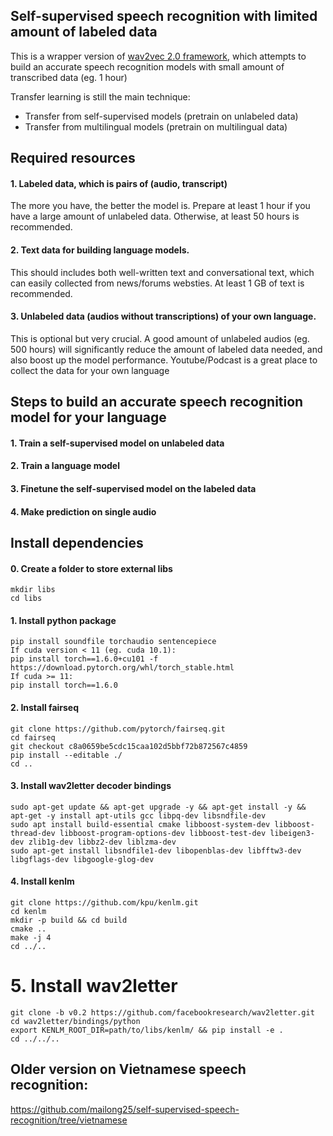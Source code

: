 ## Self-supervised speech recognition with limited amount of labeled data


This is a wrapper version of [wav2vec 2.0 framework](https://github.com/pytorch/fairseq/tree/master/examples/wav2vec), which attempts to build an accurate speech recognition models with small amount of transcribed data (eg. 1 hour)


Transfer learning is still the main technique:
 - Transfer from self-supervised models (pretrain on unlabeled data)
 - Transfer from multilingual models (pretrain on multilingual data)

## Required resources

#### 1. Labeled data, which is pairs of (audio, transcript)
The more you have, the better the model is. Prepare at least 1 hour if you have a large amount of  unlabeled data. Otherwise, at least 50 hours is recommended.

#### 2. Text data for building language models. 
This should includes both well-written text and conversational text, which can easily collected from news/forums websties. At least 1 GB of text is recommended.

#### 3. Unlabeled data (audios without transcriptions) of your own language. 
This is optional but very crucial. A good amount of unlabeled audios (eg. 500 hours) will significantly reduce the amount of labeled data needed, and also boost up the model performance. Youtube/Podcast is a great place to collect the data for your own language

## Steps to build an accurate speech recognition model for your language

#### 1. Train a self-supervised model on unlabeled data

#### 2. Train a language model

#### 3. Finetune the self-supervised model on the labeled data

#### 4. Make prediction on single audio

## Install dependencies

#### 0. Create a folder to store external libs
```
mkdir libs
cd libs
```

#### 1. Install python package
```
pip install soundfile torchaudio sentencepiece
If cuda version < 11 (eg. cuda 10.1):
pip install torch==1.6.0+cu101 -f https://download.pytorch.org/whl/torch_stable.html
If cuda >= 11:
pip install torch==1.6.0
```

#### 2. Install fairseq
```
git clone https://github.com/pytorch/fairseq.git
cd fairseq
git checkout c8a0659be5cdc15caa102d5bbf72b872567c4859
pip install --editable ./
cd ..
```

#### 3. Install wav2letter decoder bindings
```
sudo apt-get update && apt-get upgrade -y && apt-get install -y && apt-get -y install apt-utils gcc libpq-dev libsndfile-dev
sudo apt install build-essential cmake libboost-system-dev libboost-thread-dev libboost-program-options-dev libboost-test-dev libeigen3-dev zlib1g-dev libbz2-dev liblzma-dev
sudo apt-get install libsndfile1-dev libopenblas-dev libfftw3-dev libgflags-dev libgoogle-glog-dev
```

#### 4. Install kenlm
```
git clone https://github.com/kpu/kenlm.git
cd kenlm
mkdir -p build && cd build
cmake ..
make -j 4
cd ../..
```

# 5. Install wav2letter
```
git clone -b v0.2 https://github.com/facebookresearch/wav2letter.git
cd wav2letter/bindings/python
export KENLM_ROOT_DIR=path/to/libs/kenlm/ && pip install -e .
cd ../../..
```

## Older version on Vietnamese speech recognition: 
https://github.com/mailong25/self-supervised-speech-recognition/tree/vietnamese

